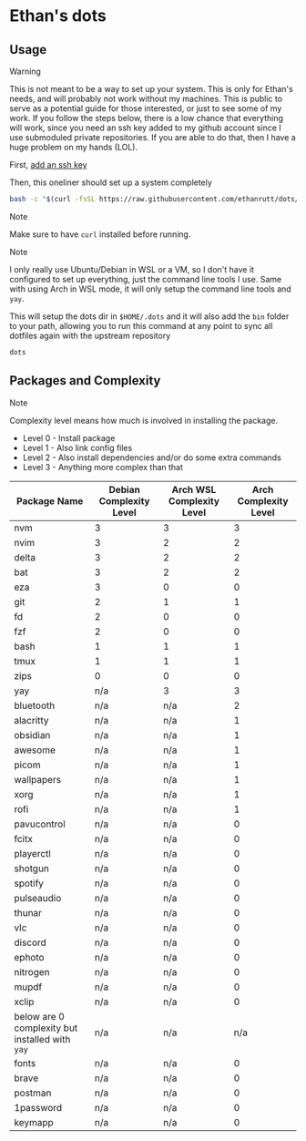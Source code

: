 # Ethan's dots

## Usage

> [!WARNING]
> This is not meant to be a way to set up your system. This is only for Ethan's
> needs, and will probably not work without my machines. This is public to
> serve as a potential guide for those interested, or just to see some of my
> work. If you follow the steps below, there is a low chance that everything
> will work, since you need an ssh key added to my github account since I use
> submoduled private repositories. If you are able to do that, then I have a
> huge problem on my hands (LOL).

First, [add an ssh key](https://docs.github.com/en/authentication/connecting-to-github-with-ssh/adding-a-new-ssh-key-to-your-github-account)

Then, this oneliner should set up a system completely
```sh
bash -c "$(curl -fsSL https://raw.githubusercontent.com/ethanrutt/dots/main/bin/dots)"
```
> [!NOTE]
> Make sure to have `curl` installed before running.

> [!NOTE]
> I only really use Ubuntu/Debian in WSL or a VM, so I don't have it configured
> to set up everything, just the command line tools I use. Same with using Arch
> in WSL mode, it will only setup the command line tools and `yay`.

This will setup the dots dir in `$HOME/.dots` and it will also add the `bin`
folder to your path, allowing you to run this command at any point to sync all
dotfiles again with the upstream repository
```sh
dots
```

## Packages and Complexity
> [!NOTE]
> Complexity level means how much is involved in installing the package.
> - Level 0 - Install package
> - Level 1 - Also link config files
> - Level 2 - Also install dependencies and/or do some extra commands
> - Level 3 - Anything more complex than that

| Package Name  | Debian Complexity Level | Arch WSL Complexity Level| Arch Complexity Level|
| ------------- | ----------------------- | ------------------------ | -------------------- |
| nvm | 3 | 3 | 3 |
| nvim | 3 | 2 | 2 |
| delta | 3 | 2 | 2 |
| bat | 3 | 2 | 2 |
| eza | 3 | 0 | 0 |
| git | 2 | 1 | 1 |
| fd | 2 | 0 | 0 |
| fzf | 2 | 0 | 0 |
| bash | 1 | 1 | 1 |
| tmux | 1 | 1 | 1 |
| zips | 0 | 0 | 0 |
| yay | n/a | 3 | 3 |
| bluetooth | n/a | n/a | 2 |
| alacritty | n/a | n/a | 1 |
| obsidian | n/a | n/a | 1 |
| awesome | n/a | n/a | 1 |
| picom | n/a | n/a | 1 |
| wallpapers | n/a | n/a | 1 |
| xorg | n/a | n/a | 1 |
| rofi | n/a | n/a | 1 |
| pavucontrol | n/a | n/a | 0 |
| fcitx | n/a | n/a | 0 |
| playerctl | n/a | n/a | 0 |
| shotgun | n/a | n/a | 0 |
| spotify | n/a | n/a | 0 |
| pulseaudio | n/a | n/a | 0 |
| thunar | n/a | n/a | 0 |
| vlc | n/a | n/a | 0 |
| discord | n/a | n/a | 0 |
| ephoto | n/a | n/a | 0 |
| nitrogen | n/a | n/a | 0 |
| mupdf | n/a | n/a | 0 |
| xclip | n/a | n/a | 0 |
| below are 0 complexity but installed with `yay` | n/a | n/a | n/a |
| fonts | n/a | n/a | 0 |
| brave | n/a | n/a | 0 |
| postman | n/a | n/a | 0 |
| 1password | n/a | n/a | 0 |
| keymapp | n/a | n/a | 0 |

